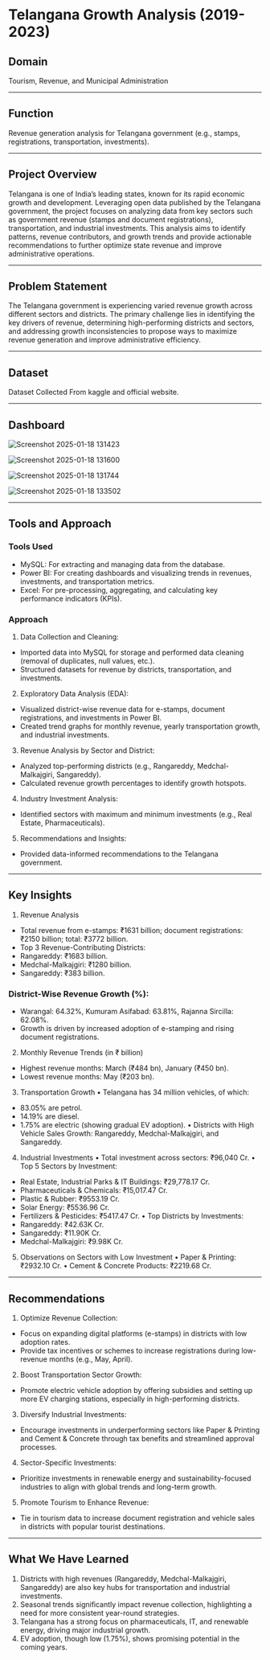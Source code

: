 # Telangana Growth Analysis (2019-2023)

## Domain
Tourism, Revenue, and Municipal Administration
________________________________________
## Function
Revenue generation analysis for Telangana government (e.g., stamps, registrations, transportation, investments).
________________________________________
## Project Overview
Telangana is one of India’s leading states, known for its rapid economic growth and development. Leveraging open data published by the Telangana government, the project focuses on analyzing data from key sectors such as government revenue (stamps and document registrations), transportation, and industrial investments.
This analysis aims to identify patterns, revenue contributors, and growth trends and provide actionable recommendations to further optimize state revenue and improve administrative operations.
________________________________________
## Problem Statement
The Telangana government is experiencing varied revenue growth across different sectors and districts. The primary challenge lies in identifying the key drivers of revenue, determining high-performing districts and sectors, and addressing growth inconsistencies to propose ways to maximize revenue generation and improve administrative efficiency.
________________________________________
## Dataset 
Dataset Collected From kaggle and official website.
________________________________________
## Dashboard

![Screenshot 2025-01-18 131423](https://github.com/user-attachments/assets/f750f1ec-89ab-4ccc-b6fb-7e70e3e323fb)

![Screenshot 2025-01-18 131600](https://github.com/user-attachments/assets/57c91b54-5db3-4fe9-aa12-54fd8cbf43f4)

![Screenshot 2025-01-18 131744](https://github.com/user-attachments/assets/a3bb57d4-8b25-4bc9-a114-17fe1286f66a)

![Screenshot 2025-01-18 133502](https://github.com/user-attachments/assets/86818500-8076-4178-998c-adaa2433eb07)

________________________________________

## Tools and Approach
### Tools Used
-	MySQL: For extracting and managing data from the database.
-	Power BI: For creating dashboards and visualizing trends in revenues, investments, and transportation metrics.
-	Excel: For pre-processing, aggregating, and calculating key performance indicators (KPIs).
### Approach
1.	Data Collection and Cleaning:
-	Imported data into MySQL for storage and performed data cleaning (removal of duplicates, null values, etc.).
-	Structured datasets for revenue by districts, transportation, and investments.
2.	Exploratory Data Analysis (EDA):
-	Visualized district-wise revenue data for e-stamps, document registrations, and investments in Power BI.
-	Created trend graphs for monthly revenue, yearly transportation growth, and industrial investments.
3.	Revenue Analysis by Sector and District:
-	Analyzed top-performing districts (e.g., Rangareddy, Medchal-Malkajgiri, Sangareddy).
-	Calculated revenue growth percentages to identify growth hotspots.
4.	Industry Investment Analysis:
-	Identified sectors with maximum and minimum investments (e.g., Real Estate, Pharmaceuticals).
5.	Recommendations and Insights:
-	Provided data-informed recommendations to the Telangana government.
________________________________________
## Key Insights
1. Revenue Analysis
-	Total revenue from e-stamps: ₹1631 billion; document registrations: ₹2150 billion; total: ₹3772 billion.
-	Top 3 Revenue-Contributing Districts:
-	Rangareddy: ₹1683 billion.
-	Medchal-Malkajgiri: ₹1280 billion.
-	Sangareddy: ₹383 billion.
### 	District-Wise Revenue Growth (%):
-	Warangal: 64.32%, Kumuram Asifabad: 63.81%, Rajanna Sircilla: 62.08%.
-	Growth is driven by increased adoption of e-stamping and rising document registrations.
2. Monthly Revenue Trends (in ₹ billion)
-	Highest revenue months: March (₹484 bn), January (₹450 bn).
-	Lowest revenue months: May (₹203 bn).
3. Transportation Growth
•	Telangana has 34 million vehicles, of which:
-	83.05% are petrol.
-	14.19% are diesel.
-	1.75% are electric (showing gradual EV adoption).
•	Districts with High Vehicle Sales Growth: Rangareddy, Medchal-Malkajgiri, and Sangareddy.
4. Industrial Investments
•	Total investment across sectors: ₹96,040 Cr.
•	Top 5 Sectors by Investment:
-	Real Estate, Industrial Parks & IT Buildings: ₹29,778.17 Cr.
-	Pharmaceuticals & Chemicals: ₹15,017.47 Cr.
-	Plastic & Rubber: ₹9553.19 Cr.
-	Solar Energy: ₹5536.96 Cr.
-	Fertilizers & Pesticides: ₹5417.47 Cr.
•	Top Districts by Investments:
-	Rangareddy: ₹42.63K Cr.
-	Sangareddy: ₹11.90K Cr.
-	Medchal-Malkajgiri: ₹9.98K Cr.
5. Observations on Sectors with Low Investment
•	Paper & Printing: ₹2932.10 Cr.
•	Cement & Concrete Products: ₹2219.68 Cr.
________________________________________
## Recommendations
1.	Optimize Revenue Collection:
-	Focus on expanding digital platforms (e-stamps) in districts with low adoption rates.
-	Provide tax incentives or schemes to increase registrations during low-revenue months (e.g., May, April).
2.	Boost Transportation Sector Growth:
-	Promote electric vehicle adoption by offering subsidies and setting up more EV charging stations, especially in high-performing districts.
3.	Diversify Industrial Investments:
-	Encourage investments in underperforming sectors like Paper & Printing and Cement & Concrete through tax benefits and streamlined approval processes.
4.	Sector-Specific Investments:
-	Prioritize investments in renewable energy and sustainability-focused industries to align with global trends and long-term growth.
5.	Promote Tourism to Enhance Revenue:
-	Tie in tourism data to increase document registration and vehicle sales in districts with popular tourist destinations.
________________________________________
## What We Have Learned
1.	Districts with high revenues (Rangareddy, Medchal-Malkajgiri, Sangareddy) are also key hubs for transportation and industrial investments.
2.	Seasonal trends significantly impact revenue collection, highlighting a need for more consistent year-round strategies.
3.	Telangana has a strong focus on pharmaceuticals, IT, and renewable energy, driving major industrial growth.
4.	EV adoption, though low (1.75%), shows promising potential in the coming years.
